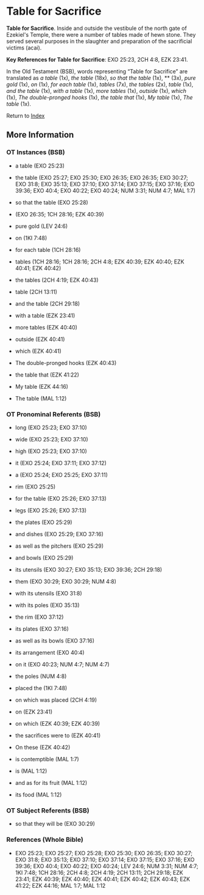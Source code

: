 # Table for Sacrifice
**Table for Sacrifice**. 
Inside and outside the vestibule of the north gate of Ezekiel's Temple, there were a number of tables made of hewn stone. They served several purposes in the slaughter and preparation of the sacrificial victims (acai). 


**Key References for Table for Sacrifice**: 
EXO 25:23, 2CH 4:8, EZK 23:41. 


In the Old Testament (BSB), words representing “Table for Sacrifice” are translated as 
*a table* (1x), *the table* (18x), *so that the table* (1x), ** (3x), *pure gold* (1x), *on* (1x), *for each table* (1x), *tables* (7x), *the tables* (2x), *table* (1x), *and the table* (1x), *with a table* (1x), *more tables* (1x), *outside* (1x), *which* (1x), *The double-pronged hooks* (1x), *the table that* (1x), *My table* (1x), *The table* (1x). 




Return to [Index](00-Index.md)

## More Information

### OT Instances (BSB)

* a table (EXO 25:23)

* the table (EXO 25:27; EXO 25:30; EXO 26:35; EXO 26:35; EXO 30:27; EXO 31:8; EXO 35:13; EXO 37:10; EXO 37:14; EXO 37:15; EXO 37:16; EXO 39:36; EXO 40:4; EXO 40:22; EXO 40:24; NUM 3:31; NUM 4:7; MAL 1:7)

* so that the table (EXO 25:28)

*  (EXO 26:35; 1CH 28:16; EZK 40:39)

* pure gold (LEV 24:6)

* on (1KI 7:48)

* for each table (1CH 28:16)

* tables (1CH 28:16; 1CH 28:16; 2CH 4:8; EZK 40:39; EZK 40:40; EZK 40:41; EZK 40:42)

* the tables (2CH 4:19; EZK 40:43)

* table (2CH 13:11)

* and the table (2CH 29:18)

* with a table (EZK 23:41)

* more tables (EZK 40:40)

* outside (EZK 40:41)

* which (EZK 40:41)

* The double-pronged hooks (EZK 40:43)

* the table that (EZK 41:22)

* My table (EZK 44:16)

* The table (MAL 1:12)



### OT Pronominal Referents (BSB)

* long (EXO 25:23; EXO 37:10)

* wide (EXO 25:23; EXO 37:10)

* high (EXO 25:23; EXO 37:10)

* it (EXO 25:24; EXO 37:11; EXO 37:12)

* a (EXO 25:24; EXO 25:25; EXO 37:11)

* rim (EXO 25:25)

* for the table (EXO 25:26; EXO 37:13)

* legs (EXO 25:26; EXO 37:13)

* the plates (EXO 25:29)

* and dishes (EXO 25:29; EXO 37:16)

* as well as the pitchers (EXO 25:29)

* and bowls (EXO 25:29)

* its utensils (EXO 30:27; EXO 35:13; EXO 39:36; 2CH 29:18)

* them (EXO 30:29; EXO 30:29; NUM 4:8)

* with its utensils (EXO 31:8)

* with its poles (EXO 35:13)

* the rim (EXO 37:12)

* its plates (EXO 37:16)

* as well as its bowls (EXO 37:16)

* its arrangement (EXO 40:4)

* on it (EXO 40:23; NUM 4:7; NUM 4:7)

* the poles (NUM 4:8)

* placed the (1KI 7:48)

* on which was placed (2CH 4:19)

* on (EZK 23:41)

* on which (EZK 40:39; EZK 40:39)

* the sacrifices were to (EZK 40:41)

* On these (EZK 40:42)

* is contemptible (MAL 1:7)

* is (MAL 1:12)

* and as for its fruit (MAL 1:12)

* its food (MAL 1:12)



### OT Subject Referents (BSB)

* so that they will be (EXO 30:29)



### References (Whole Bible)

* EXO 25:23; EXO 25:27; EXO 25:28; EXO 25:30; EXO 26:35; EXO 30:27; EXO 31:8; EXO 35:13; EXO 37:10; EXO 37:14; EXO 37:15; EXO 37:16; EXO 39:36; EXO 40:4; EXO 40:22; EXO 40:24; LEV 24:6; NUM 3:31; NUM 4:7; 1KI 7:48; 1CH 28:16; 2CH 4:8; 2CH 4:19; 2CH 13:11; 2CH 29:18; EZK 23:41; EZK 40:39; EZK 40:40; EZK 40:41; EZK 40:42; EZK 40:43; EZK 41:22; EZK 44:16; MAL 1:7; MAL 1:12



